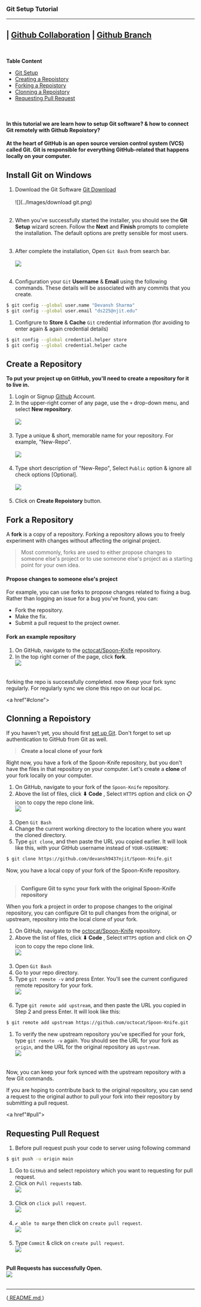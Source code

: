 ### Git Setup Tutorial
---

| [Github Collaboration](Git-Collaboration.md) | [Github Branch](Git-Branch)
--
<br>

**Table Content** 
- [Git Setup](#setup)
- [Creating a Repoistory](#repo)
- [Forking a Repoistory](#fork)
- [Clonning a Repoistory](#clone)
- [Requesting Pull Request](#pull)

<br>

#### In this tutorial we are learn how to setup Git software? & how to connect Git remotely with Github Repoistory?

**At the heart of GitHub is an open source version control system (VCS) called Git. Git is responsible for everything GitHub-related that happens locally on your computer.**

<a name="setup"></a>
## Install Git on Windows

1. Download the Git Software [Git Download](https://gitforwindows.org/)<br><br>
![](../Images/download git.png) <br><br>

1. When you've successfully started the installer, you should see the **Git Setup** wizard screen. Follow the **Next** and **Finish** prompts to complete the installation. The default options are pretty sensible for most users. <br><br>

1. After complete the installation, Open ```Git Bash``` from search bar.<br><br>
![](../Images/open-git.png) <br><br>

1. Configuration your ```Git``` **Username** & **Email** using the following commands. These details will be associated with any commits that you create. 
```bash
$ git config --global user.name "Devansh Sharma"
$ git config --global user.email "ds225@njit.edu"
```

1. Configrure to **Store** & **Cache** ```Git``` credential information (for avoiding to enter again & again credential details)
```bash
$ git config --global credential.helper store
$ git config --global credential.helper cache
```

<a name="repo"></a>
## Create a Repository
**To put your project up on GitHub, you'll need to create a repository for it to live in.**

1. Login or Signup [Github](https://github.com/) Account.
1. In the upper-right corner of any page, use the ```+``` drop-down menu, and select **New repository**.<br><br>
![](../Images/creat-repo.png)<br><br>
1. Type a unique & short, memorable name for your repository. For example, "New-Repo".<br><br>
![](../Images/repo-name.png)<br><br>
1. Type short description of "New-Repo", Select ```Public``` option & ignore all check options [Optional].<br><br>
![](../Images/repo-detail.png)<br><br>
1. Click on **Create Repoistory** button.


<a name="fork"></a>
## Fork a Repository
A **fork** is a copy of a repository. Forking a repository allows you to freely experiment with changes without affecting the original project.
> Most commonly, forks are used to either propose changes to someone else's project or to use someone else's project as a starting point for your own idea.

#### Propose changes to someone else's project
For example, you can use forks to propose changes related to fixing a bug. Rather than logging an issue for a bug you've found, you can:

 - Fork the repository.
 - Make the fix.
 - Submit a pull request to the project owner.
 
#### Fork an example repository
1. On GitHub, navigate to the [octocat/Spoon-Knife](https://github.com/octocat/Spoon-Knife) repository.
1. In the top right corner of the page, click **fork**.<br>
![](../Images/fork-repo.png)<br><br>

forking the repo is successfully completed. now Keep your fork sync regularly. For regularly sync we clone this repo on our local pc.

<a href"#clone"></a>
## Clonning a Repoistory

If you haven't yet, you should first [set up Git](#setup). Don't forget to set up authentication to GitHub from Git as well.

> **Create a local clone of your fork**<br>

Right now, you have a fork of the Spoon-Knife repository, but you don't have the files in that repository on your computer. Let's create a **clone** of your fork locally on your computer.

1. On GitHub, navigate to your fork of the ```Spoon-Knife``` repository.
1. Above the list of files, click **⬇ Code** , Select ```HTTPS``` option and click on 📋 icon to copy the repo clone link.<br> 
![](../Images/clone-copy.png)<br><br>
1. Open ```Git Bash```
1. Change the current working directory to the location where you want the cloned directory.
1. Type ```git clone```, and then paste the URL you copied earlier. It will look like this, with your GitHub username instead of ```YOUR-USERNAME```:
```bash
$ git clone https://github.com/devansh9437njit/Spoon-Knife.git
```
Now, you have a local copy of your fork of the Spoon-Knife repository.<br><br>


> **Configure Git to sync your fork with the original Spoon-Knife repository**<br>

When you fork a project in order to propose changes to the original repository, you can configure Git to pull changes from the original, or upstream, repository into the local clone of your fork.

1. On GitHub, navigate to the [octocat/Spoon-Knife](https://github.com/octocat/Spoon-Knife) repository.
1. Above the list of files, click **⬇ Code** , Select ```HTTPS``` option and click on 📋 icon to copy the repo clone link.<br> 
![](../Images/clone-orginal.png)<br><br>
1. Open ```Git Bash```
1. Go to your repo directory.
1. Type ```git remote -v``` and press Enter. You'll see the current configured remote repository for your fork.<br>
![](../Images/git-remote-v.png)<br><br>
1. Type ```git remote add upstream```, and then paste the URL you copied in Step 2 and press Enter. It will look like this:
```bash
$ git remote add upstream https://github.com/octocat/Spoon-Knife.git
```
1. To verify the new upstream repository you've specified for your fork, type ```git remote -v``` again. You should see the URL for your fork as ```origin```, and the URL for the original repository as ```upstream```.<br>
![](../Images/git-remote-v-upstream.png)<br><br>

Now, you can keep your fork synced with the upstream repository with a few Git commands. 

If you are hoping to contribute back to the original repository, you can send a request to the original author to pull your fork into their repository by submitting a pull request.


<a href"#pull"></a>
## Requesting Pull Request

1. Before pull request push your code to server using following command
```bash
$ git push -u origin main
```

1. Go to ```GitHub``` and select repoistory which you want to requesting for pull request.
1. Click on ```Pull requests``` tab.<br>
![](../Images/pull-req.png)<br><br>
1. Click on ```click pull request```.<br>
![](../Images/create-pull.png)<br><br>
1. ```✔ able to marge``` then click on ```create pull request```.<br>
![](../Images/create-pull-1.png)<br><br>
1. Type ```Commit``` & click on ```create pull request```.<br>
![](../Images/create-pull-2.png)<br><br>

**Pull Requests has successfully Open.**<br>
![](../Images/pull-success.png)<br><br>

___
([ README.md ](../../README.md))